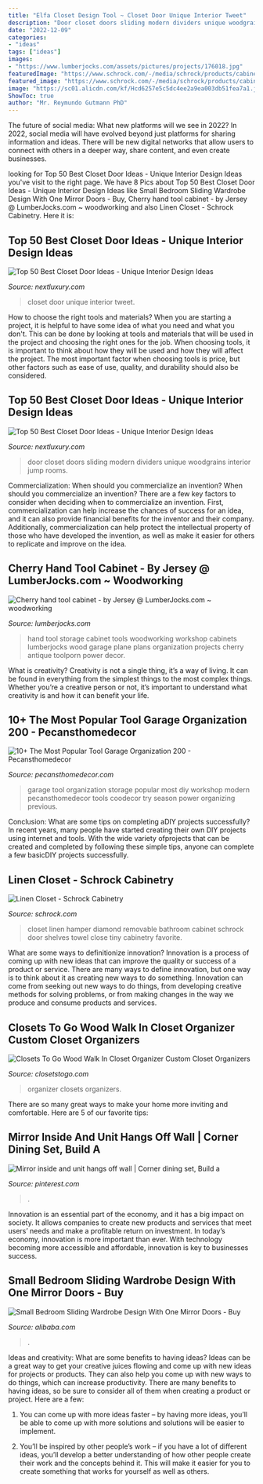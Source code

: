 ```yaml
---
title: "Elfa Closet Design Tool ~ Closet Door Unique Interior Tweet"
description: "Door closet doors sliding modern dividers unique woodgrains interior jump rooms"
date: "2022-12-09"
categories:
- "ideas"
tags: ["ideas"]
images:
- "https://www.lumberjocks.com/assets/pictures/projects/176018.jpg"
featuredImage: "https://www.schrock.com/-/media/schrock/products/cabinet_interiors/3uppercabstormfors.jpg"
featured_image: "https://www.schrock.com/-/media/schrock/products/cabinet_interiors/3uppercabstormfors.jpg"
image: "https://sc01.alicdn.com/kf/Hcd6257e5c5dc4ee2a9ea003db51fea7a1.jpg"
ShowToc: true
author: "Mr. Reymundo Gutmann PhD"
---
```



The future of social media: What new platforms will we see in 2022?
In 2022, social media will have evolved beyond just platforms for sharing information and ideas. There will be new digital networks that allow users to connect with others in a deeper way, share content, and even create businesses.

	

		
looking for Top 50 Best Closet Door Ideas - Unique Interior Design Ideas you've visit to the right page. We have 8 Pics about Top 50 Best Closet Door Ideas - Unique Interior Design Ideas like Small Bedroom Sliding Wardrobe Design With One Mirror Doors - Buy, Cherry hand tool cabinet - by Jersey @ LumberJocks.com ~ woodworking and also Linen Closet - Schrock Cabinetry. Here it is:
		
    
## Top 50 Best Closet Door Ideas - Unique Interior Design Ideas

<img loading=lazy src="http://nextluxury.com/wp-content/uploads/large-closet-door-ideas.jpg" onerror="this.onerror=null;this.src='https://tse3.mm.bing.net/th?id=OIP.-jTjWLX2iR6BA1Hwbq1tjAHaHn&amp;pid=15.1';" alt="Top 50 Best Closet Door Ideas - Unique Interior Design Ideas">

_Source: nextluxury.com_

>closet door unique interior tweet. 

	

How to choose the right tools and materials?
When you are starting a project, it is helpful to have some idea of what you need and what you don't. This can be done by looking at tools and materials that will be used in the project and choosing the right ones for the job. When choosing tools, it is important to think about how they will be used and how they will affect the project. The most important factor when choosing tools is price, but other factors such as ease of use, quality, and durability should also be considered.

    
## Top 50 Best Closet Door Ideas - Unique Interior Design Ideas

<img loading=lazy src="http://nextluxury.com/wp-content/uploads/door-closet-ideas.jpg" onerror="this.onerror=null;this.src='https://tse2.mm.bing.net/th?id=OIP.weHlXh_v2X4Oy8wOOt64lgHaHa&amp;pid=15.1';" alt="Top 50 Best Closet Door Ideas - Unique Interior Design Ideas">

_Source: nextluxury.com_

>door closet doors sliding modern dividers unique woodgrains interior jump rooms. 

	

Commercialization: When should you commercialize an invention?
When should you commercialize an invention? 
There are a few key factors to consider when deciding when to commercialize an invention. First, commercialization can help increase the chances of success for an idea, and it can also provide financial benefits for the inventor and their company. Additionally, commercialization can help protect the intellectual property of those who have developed the invention, as well as make it easier for others to replicate and improve on the idea.

    
## Cherry Hand Tool Cabinet - By Jersey @ LumberJocks.com ~ Woodworking

<img loading=lazy src="https://www.lumberjocks.com/assets/pictures/projects/176018.jpg" onerror="this.onerror=null;this.src='https://tse3.mm.bing.net/th?id=OIP.T2dV_6sx0S0fqRo0PDFG5wHaFh&amp;pid=15.1';" alt="Cherry hand tool cabinet - by Jersey @ LumberJocks.com ~ woodworking">

_Source: lumberjocks.com_

>hand tool storage cabinet tools woodworking workshop cabinets lumberjocks wood garage plane plans organization projects cherry antique toolporn power decor. 

	

What is creativity?
Creativity is not a single thing, it’s a way of living. It can be found in everything from the simplest things to the most complex things. Whether you’re a creative person or not, it’s important to understand what creativity is and how it can benefit your life.

    
## 10+ The Most Popular Tool Garage Organization 200 - Pecansthomedecor

<img loading=lazy src="https://i0.wp.com/pecansthomedecor.com/wp-content/uploads/2019/02/10-The-Most-Popular-Tool-Garage-Organization_200.jpg?fit=661%2C881&amp;ssl=1" onerror="this.onerror=null;this.src='https://tse2.mm.bing.net/th?id=OIP.IlRfNDIjfkDdXH_k-7fCLQHaJ3&amp;pid=15.1';" alt="10+ The Most Popular Tool Garage Organization 200 - Pecansthomedecor">

_Source: pecansthomedecor.com_

>garage tool organization storage popular most diy workshop modern pecansthomedecor tools coodecor try season power organizing previous. 

	

Conclusion: What are some tips on completing aDIY projects successfully?
In recent years, many people have started creating their own DIY projects using internet and tools. With the wide variety ofprojects that can be created and completed by following these simple tips, anyone can complete a few basicDIY projects successfully.

    
## Linen Closet - Schrock Cabinetry

<img loading=lazy src="https://www.schrock.com/-/media/schrock/products/cabinet_interiors/3uppercabstormfors.jpg" onerror="this.onerror=null;this.src='https://tse3.mm.bing.net/th?id=OIP.ORWLhfMSrxB2ITdCLSvetwHaLH&amp;pid=15.1';" alt="Linen Closet - Schrock Cabinetry">

_Source: schrock.com_

>closet linen hamper diamond removable bathroom cabinet schrock door shelves towel close tiny cabinetry favorite. 

	

What are some ways to definitionize innovation?
Innovation is a process of coming up with new ideas that can improve the quality or success of a product or service. There are many ways to define innovation, but one way is to think about it as creating new ways to do something. Innovation can come from seeking out new ways to do things, from developing creative methods for solving problems, or from making changes in the way we produce and consume products and services.

    
## Closets To Go Wood Walk In Closet Organizer Custom Closet Organizers

<img loading=lazy src="https://www.closetstogo.com/saascustuploads/1/cart/large/closets-to-go-wood-walk-in-closet-organizer-169.jpg" onerror="this.onerror=null;this.src='https://tse3.mm.bing.net/th?id=OIP.2g8Zt8s9UN8twGG76g_fhwHaHY&amp;pid=15.1';" alt="Closets To Go Wood Walk In Closet Organizer Custom Closet Organizers">

_Source: closetstogo.com_

>organizer closets organizers. 

	

There are so many great ways to make your home more inviting and comfortable. Here are 5 of our favorite tips:

    
## Mirror Inside And Unit Hangs Off Wall | Corner Dining Set, Build A

<img loading=lazy src="https://i.pinimg.com/originals/b4/22/fe/b422feb0ceeab0976871d1785d2a9b38.jpg" onerror="this.onerror=null;this.src='https://tse3.mm.bing.net/th?id=OIP.3vGGGiNVpd3-PbKe2QtfUAHaFj&amp;pid=15.1';" alt="Mirror inside and unit hangs off wall | Corner dining set, Build a">

_Source: pinterest.com_

>. 

	

Innovation is an essential part of the economy, and it has a big impact on society. It allows companies to create new products and services that meet users’ needs and make a profitable return on investment. In today’s economy, innovation is more important than ever. With technology becoming more accessible and affordable, innovation is key to businesses success.

    
## Small Bedroom Sliding Wardrobe Design With One Mirror Doors - Buy

<img loading=lazy src="https://sc01.alicdn.com/kf/Hcd6257e5c5dc4ee2a9ea003db51fea7a1.jpg" onerror="this.onerror=null;this.src='https://tse3.mm.bing.net/th?id=OIP.pRik9ItmutpW2L_J_WUdQgHaHa&amp;pid=15.1';" alt="Small Bedroom Sliding Wardrobe Design With One Mirror Doors - Buy">

_Source: alibaba.com_

>. 

	

Ideas and creativity: What are some benefits to having ideas?
Ideas can be a great way to get your creative juices flowing and come up with new ideas for projects or products. They can also help you come up with new ways to do things, which can increase productivity. There are many benefits to having ideas, so be sure to consider all of them when creating a product or project. Here are a few: 
1. You can come up with more ideas faster – by having more ideas, you’ll be able to come up with more solutions and solutions will be easier to implement.

2. You’ll be inspired by other people’s work – if you have a lot of different ideas, you’ll develop a better understanding of how other people create their work and the concepts behind it. This will make it easier for you to create something that works for yourself as well as others.

